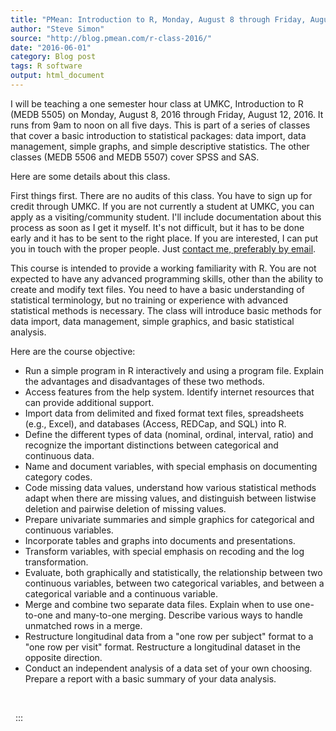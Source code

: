 ```yaml
---
title: "PMean: Introduction to R, Monday, August 8 through Friday, August 12, 2016"
author: "Steve Simon"
source: "http://blog.pmean.com/r-class-2016/"
date: "2016-06-01"
category: Blog post
tags: R software
output: html_document
---
```


I will be teaching a one semester hour class at UMKC, Introduction to R
(MEDB 5505) on Monday, August 8, 2016 through Friday, August 12, 2016.
It runs from 9am to noon on all five days. This is part of a series of
classes that cover a basic introduction to statistical packages: data
import, data management, simple graphs, and simple descriptive
statistics. The other classes (MEDB 5506 and MEDB 5507) cover SPSS and
SAS.

Here are some details about this class.

<!---More--->

First things first. There are no audits of this class. You have to sign
up for credit through UMKC. If you are not currently a student at UMKC,
you can apply as a visiting/community student. I'll include
documentation about this process as soon as I get it myself. It's not
difficult, but it has to be done early and it has to be sent to the
right place. If you are interested, I can put you in touch with the
proper people. Just [contact me, preferably by
email](http://www.pmean.com/contact.html).

This course is intended to provide a working familiarity with R. You are
not expected to have any advanced programming skills, other than the
ability to create and modify text files. You need to have a basic
understanding of statistical terminology, but no training or experience
with advanced statistical methods is necessary. The class will introduce
basic methods for data import, data management, simple graphics, and
basic statistical analysis.

Here are the course objective:

-   Run a simple program in R interactively and using a program file.
    Explain the advantages and disadvantages of these two methods.
-   Access features from the help system. Identify internet resources
    that can provide additional support.
-   Import data from delimited and fixed format text files, spreadsheets
    (e.g., Excel), and databases (Access, REDCap, and SQL) into R.
-   Define the different types of data (nominal, ordinal, interval,
    ratio) and recognize the important distinctions between categorical
    and continuous data.
-   Name and document variables, with special emphasis on documenting
    category codes.
-   Code missing data values, understand how various statistical methods
    adapt when there are missing values, and distinguish between
    listwise deletion and pairwise deletion of missing values.
-   Prepare univariate summaries and simple graphics for categorical and
    continuous variables.
-   Incorporate tables and graphs into documents and presentations.
-   Transform variables, with special emphasis on recoding and the log
    transformation.
-   Evaluate, both graphically and statistically, the relationship
    between two continuous variables, between two categorical variables,
    and between a categorical variable and a continuous variable.
-   Merge and combine two separate data files. Explain when to use
    one-to-one and many-to-one merging. Describe various ways to handle
    unmatched rows in a merge.
-   Restructure longitudinal data from a "one row per subject" format to
    a "one row per visit" format. Restructure a longitudinal dataset in
    the opposite direction.
-   Conduct an independent analysis of a data set of your own choosing.
    Prepare a report with a basic summary of your data analysis.

 

 
:::

